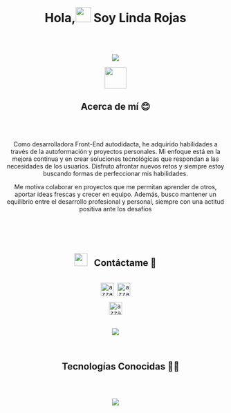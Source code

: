 
<br>
<h1 align="center"><b>Hola,<img src="https://media.giphy.com/media/hvRJCLFzcasrR4ia7z/giphy.gif" width="35"> Soy Linda Rojas </b></h1>
<br>
<br>
<p align="center">
  <a href="https://github.com/DenverCoder1/readme-typing-svg"><img src="https://readme-typing-svg.herokuapp.com?font=Time+New+Roman&color=cyan&size=25&center=true&vCenter=true&width=600&height=100&lines=Soy+Desarrolladora+Front-End+autodidacta;Siempre+aprendiendo,+siempre+mejorando..&hearts;++;Apasionada+por+crear+interfaces+intuitivas;Me+gusta+aprender+cosas+nuevas..<3"></a>
</p>

<div align="center">
<picture><img src = "https://github.com/7oSkaaa/7oSkaaa/blob/main/Images/about_me.gif?raw=true" width = 50px></picture>
<h2 display="inline-block">Acerca de mí 😊</h2>
<div/>
<br>
<br>
<p align="center">
Como desarrolladora Front-End autodidacta, he adquirido habilidades a través de la autoformación y proyectos personales. Mi enfoque está en la mejora continua y en crear soluciones tecnológicas que respondan a las necesidades de los usuarios. Disfruto afrontar nuevos retos y siempre estoy buscando formas de perfeccionar mis habilidades.

Me motiva colaborar en proyectos que me permitan aprender de otros, aportar ideas frescas y crecer en equipo. Además, busco mantener un equilibrio entre el desarrollo profesional y personal, siempre con una actitud positiva ante los desafíos
</p>

<br>
<br>
<br>

<h2 align="center" > <img src="https://media.giphy.com/media/iY8CRBdQXODJSCERIr/giphy.gif" width="30" height="30" style="margin-right: 10px;"> Contáctame 🤝 </h2>
<p align="center">

 <div>
  <samp>
    <p align="center">
      <br/>
      <a href="https://www.facebook.com/lindadayana.rojasbocanegra" target="blank"><img align="center"
         src="https://img.shields.io/badge/facebook-4267B2.svg?style=for-the-badge&logo=facebook&logoColor=white"
         alt="azzar" height="30"/></a>
      <a href="mailto:lindadayana159@gmail.com" target="blank"><img align="center"
         src="https://img.shields.io/badge/gmail-EA4335.svg?style=for-the-badge&logo=gmail&logoColor=white"
         alt="azzar" height="30"/></a>
    </p>
  <p align="center">
      <a href="https://wa.me/+573124320133" target="blank"><img align="center"
         src="https://img.shields.io/badge/whatsapp-4B7F1.svg?style=for-the-badge&logo=whatsapp&logoColor=white"
         alt="azzar" height="30"/></a>
    </p>
  </samp>
</div>
<br>

<img src="https://user-images.githubusercontent.com/73097560/115834477-dbab4500-a447-11eb-908a-139a6edaec5c.gif">
<br>
<br>
<div id="user-content-toc">
  <ul align="center">
    <summary><h2 style="display: inline-block">Tecnologías Conocidas 👩‍💻</h2></summary>
  </ul>
  <br>
</div>

<p align="center">
  <a href="https://skillicons.dev">
    <img src="https://skillicons.dev/icons?i=git,github,bootstrap,css,tailwind,html,js,vite,react,php,laravel,mysql,postman,vscode,md,figmaflutter&perline=10" />
  </a>
</p>


